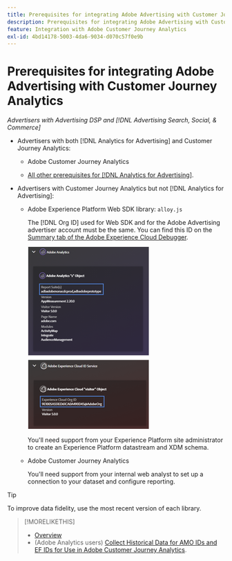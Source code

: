 ```yaml
---
title: Prerequisites for integrating Adobe Advertising with Customer Journey Analytics
description: Prerequisites for integrating Adobe Advertising with Customer Journey Analytics
feature: Integration with Adobe Customer Journey Analytics
exl-id: 4bd14178-5003-4da6-9034-d070c57f0e9b
---
```

# Prerequisites for integrating Adobe Advertising with Customer Journey Analytics

*Advertisers with Advertising DSP and [!DNL Advertising Search, Social, & Commerce]*

* Advertisers with both [!DNL Analytics for Advertising] and Customer Journey Analytics:

  * Adobe Customer Journey Analytics<!-- any specific version? -->

  * [All other prerequisites for [!DNL Analytics for Advertising]](/help/integrations/analytics/prerequisites.md). 

* Advertisers with Customer Journey Analytics but not [!DNL Analytics for Advertising]:

  * Adobe Experience Platform Web SDK library: `alloy.js`
    
    The [!DNL Org ID] used for Web SDK and for the Adobe Advertising advertiser account must be the same. You can find this ID on the [Summary tab of the Adobe Experience Cloud Debugger](https://experienceleague.adobe.com/docs/debugger/using-v2/summary.html).
    
    ![Experience Cloud Debugger Summary screen](/help/integrations/assets/a4adc-debugger-summary.png)
    
    You'll need support from your Experience Platform site administrator to create an Experience Platform datastream and XDM schema.

  * Adobe Customer Journey Analytics<!-- any specific version? -->

    You'll need support from your internal web analyst to set up a connection to your dataset and configure reporting.

>[!TIP]
>
>To improve data fidelity, use the most recent version of each library.

>[!MORELIKETHIS]
>
>* [Overview](overview.md)
>* (Adobe Analytics users) [Collect Historical Data for AMO IDs and EF IDs for Use in Adobe Customer Journey Analytics](/help/integrations/analytics/rvars-to-evars.md).
